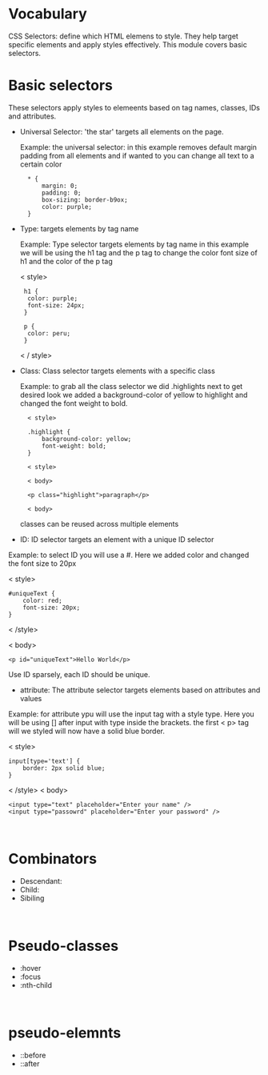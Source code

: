 # Vocabulary
CSS Selectors: define which HTML elemens to style. They help target specific elements and apply styles effectively. This module covers basic selectors.
<br/>

# Basic selectors
These selectors apply styles to elemeents based on tag names, classes, IDs and attributes.

- Universal Selector: 'the star' targets all elements on the page.

  Example: the universal selector: in this example removes default margin padding from all elements and if wanted to you can change all text to a certain color

        * {
            margin: 0;
            padding: 0;
            box-sizing: border-b9ox;
            color: purple;
        }

- Type: targets elements by tag name 

  Example: Type selector targets elements by tag name in this example we will be using the h1 tag and the p tag to change the color font size of h1 and the color of the p tag
  
    < style>

       h1 {
        color: purple;
        font-size: 24px;
       }

       p {
        color: peru;
       }
    < / style>

- Class: Class selector targets elements with a specific class

  Example: to grab all the class selector we did 
  .highlights next to get desired look we added a background-color of yellow to highlight and changed the font weight to bold.

        < style>

        .highlight {
            background-color: yellow;
            font-weight: bold;
        }

        < style>

        < body>

        <p class="highlight">paragraph</p>

        < body>

   classes can be reused across multiple elements     

- ID: ID selector targets an element with a unique ID selector 

Example: to select ID you will use a #. Here we added color and changed the font size to 20px

< style>

    #uniqueText {
        color: red;
        font-size: 20px;
    }

< /style>

< body>

    <p id="uniqueText">Hello World</p>

Use ID sparsely, each ID should be unique. 


- attribute: The attribute selector targets elements based on attributes and values 

Example: for attribute ypu will use the input tag with a style type.
Here you will be using [] after input with type inside the brackets.
the first < p> tag will we styled will now have a solid blue border.

< style>

    input[type='text'] {
        border: 2px solid blue;
    }

< /style>
< body>

    <input type="text" placeholder="Enter your name" />
    <input type="passowrd" placeholder="Enter your password" />

<br/>

# Combinators
- Descendant: 
- Child:
- Sibiling
<br/>

# Pseudo-classes
- :hover
- :focus
- :nth-child
<br/>

# pseudo-elemnts
- ::before
- ::after
   


 